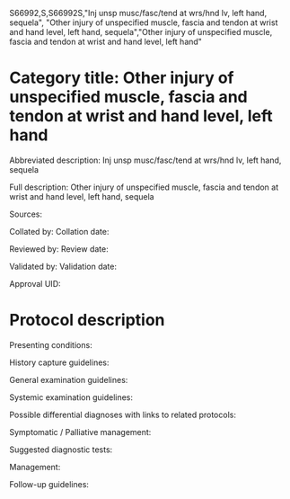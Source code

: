 S66992,S,S66992S,"Inj unsp musc/fasc/tend at wrs/hnd lv, left hand, sequela", "Other injury of unspecified muscle, fascia and tendon at wrist and hand level, left hand, sequela","Other injury of unspecified muscle, fascia and tendon at wrist and hand level, left hand"
# Category title: Other injury of unspecified muscle, fascia and tendon at wrist and hand level, left hand

Abbreviated description: Inj unsp musc/fasc/tend at wrs/hnd lv, left hand, sequela

Full description: Other injury of unspecified muscle, fascia and tendon at wrist and hand level, left hand, sequela

Sources:

Collated by:
Collation date:

Reviewed by:
Review date:

Validated by:
Validation date:

Approval UID:

# Protocol description

Presenting conditions:

History capture guidelines:

General examination guidelines:

Systemic examination guidelines:

Possible differential diagnoses with links to related protocols:

Symptomatic / Palliative management:

Suggested diagnostic tests:

Management:

Follow-up guidelines:

